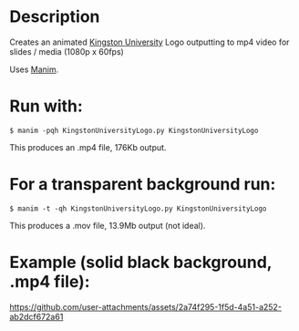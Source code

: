 # Description

Creates an animated [Kingston University](https://kingston.ac.uk) Logo outputting to mp4 video for slides / media (1080p x 60fps)

Uses [Manim](https://docs.manim.community/en/stable/installation.html).

# Run with:

`$ manim -pqh KingstonUniversityLogo.py KingstonUniversityLogo`

This produces an .mp4 file, 176Kb output.

# For a transparent background run:

`$ manim -t -qh KingstonUniversityLogo.py KingstonUniversityLogo`

This produces a .mov file, 13.9Mb output (not ideal).

# Example (solid black background, .mp4 file):

https://github.com/user-attachments/assets/2a74f295-1f5d-4a51-a252-ab2dcf672a61

